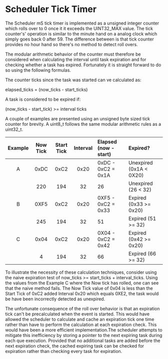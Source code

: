 #  Scheduler Tick Timer

The Scheduler mS tick timer is implemented as a unsigned integer counter which rolls over to 0 once it it exceeds the UINT32_MAX value.   The tick counter's' operation is similar to the minute hand on a analog clock which simply goes back 0 after 59.  The difference between is that tick counter provides no hour hand so there's no method to detect roll overs.  

The modular arithmetic behavior of the counter must therefore be considered when calculating the interval until task expiration and for checking whether a task has expired.  Fortunately it is straight forward to do so using the following formulas.
  
The counter ticks since the task was started can ve calculated as:  
 
elapsed_ticks = (now_ticks - start_ticks)   
  
A task is considered to be expired if:

(now_ticks - start_tick) >= interval ticks  
                           
A couple of examples are presented using an unsigned byte sized tick counter for brevity. A uint8_t follows the same modular arithmetic rules as a uint32_t.
             
| Example    | Now Tick | Start Tick | Interval | Elapsed (now - start) | Expired?                |
|  :----:    | :----:   |  :----:    |  :----:  | :----                 | :----                   |
| A          | 0xDC     | 0xC2       | 0x20     | 0xDC - 0xC2 = 0x1A    | Unexpired (0x1A < 0X20) | 
|            | 220      | 194        | 32       | 26                    | Unexpired (26 < 32)     | 
| B          | 0XF5     | 0xC2       | 0x20     | 0XF5 - 0xC2 = 0x33    | Expired (0x33 >= 0x20)  |
|            | 245      | 194        | 32       | 51                    | Expired (51 >= 32)      |
| C          | 0x04     | 0xC2       | 0x20     | 0X04 - 0xC2 = 0x42    | Expired (0x42 >= 0x20)  |
|            | 4        | 194        | 32       | 66                    | Expired (66 >= 32)      | 
     
To illustrate the necessity of these calculation techniques, consider using the naive expiration test of now_ticks >= start_ticks + interval_ticks.  Using the values from the Example C where the Now tick has rolled, one can see that the naive method fails.  The Now Tick value of 0x04 is less than the Start Tick of 0xC2 added Interval 0x20 which equals 0XE2, the task would be have been incorrectly detected as unexpired.  

The unfortunate consequence of the roll over behavior is that an expiration tick can't be precalculated when the event is started.  This would have allowed the scheduler to calculate and cache an expiration tick one time rather than have to perform the calculation at each expiration check.  This would have been a more efficient implementation.The scheduler attempts to mitigate this inefficiency by storing a pointer to the next expiring task during each que execution.   Provided that no additional tasks are added before the next expiration check, the cached expiring task can be checked for expiration rather than checking every task for expiration.
